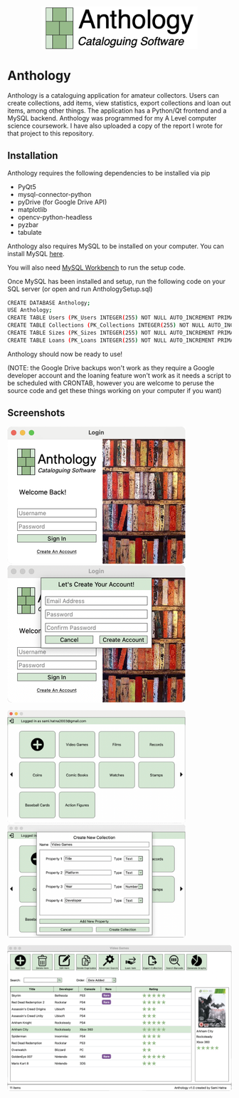 <p align="center">
  <img src="screenshots/header.png?raw=true" alt="Anthology logo" width=350/>
</p>

# Anthology

Anthology is a cataloguing application for amateur collectors. Users can create collections, add items, view statistics, export collections and loan out items, among other things. The application has a Python/Qt frontend and a MySQL backend. Anthology was programmed for my A Level computer science coursework. I have also uploaded a copy of the report I wrote for that project to this repository.

## Installation
Anthology requires the following dependencies to be installed via pip
* PyQt5
* mysql-connector-python
* pyDrive (for Google Drive API)
* matplotlib
* opencv-python-headless
* pyzbar
* tabulate

Anthology also requires MySQL to be installed on your computer. You can install MySQL [here](https://dev.mysql.com/downloads/mysql/).

You will also need [MySQL Workbench](https://dev.mysql.com/downloads/workbench/) to run the setup code.

Once MySQL has been installed and setup, run the following code on your SQL server (or open and run AnthologySetup.sql)

```bash
CREATE DATABASE Anthology;
USE Anthology;
CREATE TABLE Users (PK_Users INTEGER(255) NOT NULL AUTO_INCREMENT PRIMARY KEY, Email VARCHAR(320), PasswordHash VARCHAR(200));
CREATE TABLE Collections (PK_Collections INTEGER(255) NOT NULL AUTO_INCREMENT PRIMARY KEY, CollectionName VARCHAR(320), TableName VARCHAR(320), FK_Users_Collections INTEGER(255));
CREATE TABLE Sizes (PK_Sizes INTEGER(255) NOT NULL AUTO_INCREMENT PRIMARY KEY, TimeRecorded DATETIME, Magnitude INTEGER(255), FK_Collections_Users INTEGER(500));
CREATE TABLE Loans (PK_Loans INTEGER(255) NOT NULL AUTO_INCREMENT PRIMARY KEY, DueDate DATE, FK_Collections_Loans INTEGER(255), FK_Users_Loans INTEGER(255), KeyInCorrespondingTable INTEGER(255), Email BOOLEAN, Push BOOLEAN)
```

Anthology should now be ready to use!

(NOTE: the Google Drive backups won't work as they require a Google developer account and the loaning feature won't work as it needs a script to be scheduled with CRONTAB, however you are welcome to peruse the source code and get these things working on your computer if you want)

## Screenshots
<p float="left">
  <img src="/screenshots/screenshot1.png" width="400" />
  <img src="/screenshots/screenshot2.png" width="400" /> 
</p>

<p float="left">
  <img src="/screenshots/screenshot5.png" width="400" />
  <img src="/screenshots/screenshot3.png" width="400" /> 
</p>

<img src="/screenshots/screenshot12.png" width="800" />
